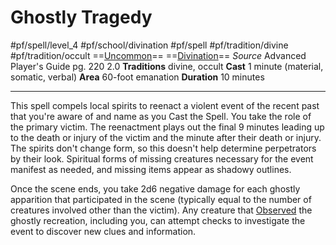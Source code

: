 # Ghostly Tragedy
#pf/spell/level_4 #pf/school/divination #pf/spell #pf/tradition/divine #pf/tradition/occult
==[Uncommon](../../../Traits/Uncommon.md)== ==[Divination](../../../Traits/Divination.md)==
*Source* Advanced Player's Guide pg. 220 2.0
**Traditions** divine, occult
**Cast** 1 minute (material, somatic, verbal)
**Area** 60-foot emanation
**Duration** 10 minutes

---
This spell compels local spirits to reenact a violent event of the recent past that you're aware of and name as you Cast the Spell. You take the role of the primary victim. The reenactment plays out the final 9 minutes leading up to the death or injury of the victim and the minute after their death or injury. The spirits don't change form, so this doesn't help determine perpetrators by their look. Spiritual forms of missing creatures necessary for the event manifest as needed, and missing items appear as shadowy outlines.

Once the scene ends, you take 2d6 negative damage for each ghostly apparition that participated in the scene (typically equal to the number of creatures involved other than the victim). Any creature that [Observed](../../../Conditions/Observed.md) the ghostly recreation, including you, can attempt checks to investigate the event to discover new clues and information.